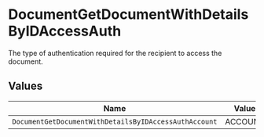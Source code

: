 # DocumentGetDocumentWithDetailsByIDAccessAuth

The type of authentication required for the recipient to access the document.


## Values

| Name                                                  | Value                                                 |
| ----------------------------------------------------- | ----------------------------------------------------- |
| `DocumentGetDocumentWithDetailsByIDAccessAuthAccount` | ACCOUNT                                               |